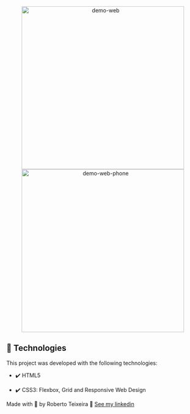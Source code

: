 
<div align="center" >
  <img src="./Gif/Web.gif" alt="demo-web" height="425">
  <img src="./Gif/Responsive-Phone.gif" alt="demo-web-phone" height="425">
</div>

## 🚀 Technologies

This project was developed with the following technologies:

- ✔️ HTML5

- ✔️ CSS3: Flexbox, Grid and Responsive Web Design

Made with 💜 by Roberto Teixeira 👋 [See my linkedin](https://www.linkedin.com/in/roberto-teixeira-developer/)
